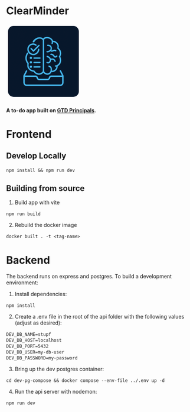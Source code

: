 # ClearMinder

<img src="ui/public/favicon/android-chrome-192x192.png" style="border-radius: 15px; margin: 5px;" />

#### A to-do app built on [GTD Principals](https://gettingthingsdone.com/).

# Frontend

## Develop Locally

```
npm install && npm run dev
```

## Building from source

1. Build app with vite

```
npm run build
```

2. Rebuild the docker image

```
docker built . -t <tag-name>
```

# Backend
The backend runs on express and postgres. To build a development environment:

1. Install dependencies:

```
npm install
```

2. Create a .env file in the root of the api folder with the following values (adjust as desired):

```
DEV_DB_NAME=stupf
DEV_DB_HOST=localhost
DEV_DB_PORT=5432
DEV_DB_USER=my-db-user
DEV_DB_PASSWORD=my-password
```

3. Bring up the dev postgres container:

```
cd dev-pg-compose && docker compose --env-file ../.env up -d
```

4. Run the api server with nodemon:

```
npm run dev
```